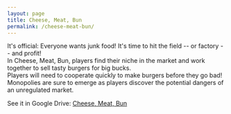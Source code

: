 ```yaml
---
layout: page
title: Cheese, Meat, Bun
permalink: /cheese-meat-bun/
---
```

It's official: Everyone wants junk food! It's time to hit the field -- or factory -- and profit!  
In Cheese, Meat, Bun, players find their niche in the market and work together to sell tasty burgers for big bucks.  
Players will need to cooperate quickly to make burgers before they go bad!  
Monopolies are sure to emerge as players discover the potential dangers of an unregulated market.  

See it in Google Drive: [Cheese, Meat, Bun](https://drive.google.com/open?id=1QiPgicY7p8nUAK0zS1VrA903IpwOrAje)
